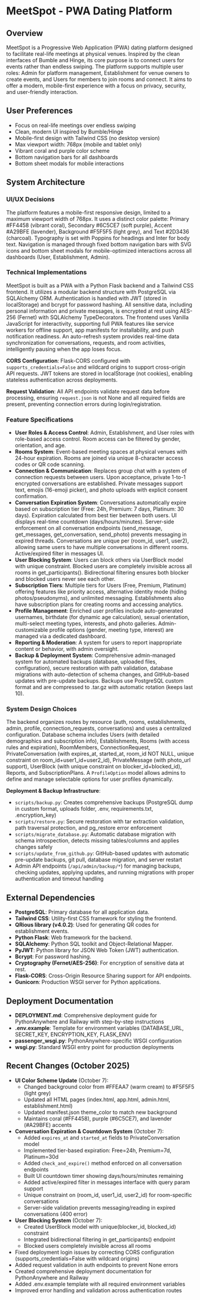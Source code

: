# MeetSpot - PWA Dating Platform

## Overview
MeetSpot is a Progressive Web Application (PWA) dating platform designed to facilitate real-life meetings at physical venues. Inspired by the clean interfaces of Bumble and Hinge, its core purpose is to connect users for events rather than endless swiping. The platform supports multiple user roles: Admin for platform management, Establishment for venue owners to create events, and Users for members to join rooms and connect. It aims to offer a modern, mobile-first experience with a focus on privacy, security, and user-friendly interaction.

## User Preferences
- Focus on real-life meetings over endless swiping
- Clean, modern UI inspired by Bumble/Hinge
- Mobile-first design with Tailwind CSS (no desktop version)
- Max viewport width: 768px (mobile and tablet only)
- Vibrant coral and purple color scheme
- Bottom navigation bars for all dashboards
- Bottom sheet modals for mobile interactions

## System Architecture

### UI/UX Decisions
The platform features a mobile-first responsive design, limited to a maximum viewport width of 768px. It uses a distinct color palette: Primary #FF4458 (vibrant coral), Secondary #6C5CE7 (soft purple), Accent #A29BFE (lavender), Background #F5F5F5 (light grey), and Text #2D3436 (charcoal). Typography is set with Poppins for headings and Inter for body text. Navigation is managed through fixed bottom navigation bars with SVG icons and bottom sheet modals for mobile-optimized interactions across all dashboards (User, Establishment, Admin).

### Technical Implementations
MeetSpot is built as a PWA with a Python Flask backend and a Tailwind CSS frontend. It utilizes a modular backend structure with PostgreSQL via SQLAlchemy ORM. Authentication is handled with JWT (stored in localStorage) and bcrypt for password hashing. All sensitive data, including personal information and private messages, is encrypted at rest using AES-256 (Fernet) with SQLAlchemy TypeDecorators. The frontend uses Vanilla JavaScript for interactivity, supporting full PWA features like service workers for offline support, app manifests for installability, and push notification readiness. An auto-refresh system provides real-time data synchronization for conversations, requests, and room activities, intelligently pausing when the app loses focus.

**CORS Configuration**: Flask-CORS configured with `supports_credentials=False` and wildcard origins to support cross-origin API requests. JWT tokens are stored in localStorage (not cookies), enabling stateless authentication across deployments.

**Request Validation**: All API endpoints validate request data before processing, ensuring `request.json` is not None and all required fields are present, preventing connection errors during login/registration.

### Feature Specifications
- **User Roles & Access Control**: Admin, Establishment, and User roles with role-based access control. Room access can be filtered by gender, orientation, and age.
- **Rooms System**: Event-based meeting spaces at physical venues with 24-hour expiration. Rooms are joined via unique 8-character access codes or QR code scanning.
- **Connection & Communication**: Replaces group chat with a system of connection requests between users. Upon acceptance, private 1-to-1 encrypted conversations are established. Private messages support text, emojis (16-emoji picker), and photo uploads with explicit consent confirmation.
- **Conversation Expiration System**: Conversations automatically expire based on subscription tier (Free: 24h, Premium: 7 days, Platinum: 30 days). Expiration calculated from best tier between both users. UI displays real-time countdown (days/hours/minutes). Server-side enforcement on all conversation endpoints (send_message, get_messages, get_conversation, send_photo) prevents messaging in expired threads. Conversations are unique per (room_id, user1, user2), allowing same users to have multiple conversations in different rooms. Active/expired filter in messages UI.
- **User Blocking System**: Users can block others via UserBlock model with unique constraint. Blocked users are completely invisible across all rooms in get_participants(). Bidirectional filtering ensures both blocker and blocked users never see each other.
- **Subscription Tiers**: Multiple tiers for Users (Free, Premium, Platinum) offering features like priority access, alternative identity mode (hiding photos/pseudonyms), and unlimited messaging. Establishments also have subscription plans for creating rooms and accessing analytics.
- **Profile Management**: Enriched user profiles include auto-generated usernames, birthdate (for dynamic age calculation), sexual orientation, multi-select meeting types, interests, and photo galleries. Admin-customizable profile options (gender, meeting type, interest) are managed via a dedicated dashboard.
- **Reporting & Moderation**: A system for users to report inappropriate content or behavior, with admin oversight.
- **Backup & Deployment System**: Comprehensive admin-managed system for automated backups (database, uploaded files, configuration), secure restoration with path validation, database migrations with auto-detection of schema changes, and GitHub-based updates with pre-update backups. Backups use PostgreSQL custom format and are compressed to .tar.gz with automatic rotation (keeps last 10).

### System Design Choices
The backend organizes routes by resource (auth, rooms, establishments, admin, profile, connection_requests, conversations) and uses a centralized configuration. Database schema includes Users (with detailed demographics and subscription info), Establishments, Rooms (with access rules and expiration), RoomMembers, ConnectionRequest, PrivateConversation (with expires_at, started_at, room_id NOT NULL, unique constraint on room_id+user1_id+user2_id), PrivateMessage (with photo_url support), UserBlock (with unique constraint on blocker_id+blocked_id), Reports, and SubscriptionPlans. A `ProfileOption` model allows admins to define and manage selectable options for user profiles dynamically.

**Deployment & Backup Infrastructure**:
- `scripts/backup.py`: Creates comprehensive backups (PostgreSQL dump in custom format, uploads folder, .env, requirements.txt, .encryption_key)
- `scripts/restore.py`: Secure restoration with tar extraction validation, path traversal protection, and pg_restore error enforcement
- `scripts/migrate_database.py`: Automatic database migration with schema introspection, detects missing tables/columns and applies changes safely
- `scripts/update_from_github.py`: GitHub-based updates with automatic pre-update backups, git pull, database migration, and server restart
- Admin API endpoints (`/api/admin/backup/*`) for managing backups, checking updates, applying updates, and running migrations with proper authentication and timeout handling

## External Dependencies
- **PostgreSQL**: Primary database for all application data.
- **Tailwind CSS**: Utility-first CSS framework for styling the frontend.
- **QRious library (v4.0.2)**: Used for generating QR codes for establishment events.
- **Python Flask**: Web framework for the backend.
- **SQLAlchemy**: Python SQL toolkit and Object-Relational Mapper.
- **PyJWT**: Python library for JSON Web Token (JWT) authentication.
- **Bcrypt**: For password hashing.
- **Cryptography (Fernet/AES-256)**: For encryption of sensitive data at rest.
- **Flask-CORS**: Cross-Origin Resource Sharing support for API endpoints.
- **Gunicorn**: Production WSGI server for Python applications.

## Deployment Documentation
- **DEPLOYMENT.md**: Comprehensive deployment guide for PythonAnywhere and Railway with step-by-step instructions
- **.env.example**: Template for environment variables (DATABASE_URL, SECRET_KEY, ENCRYPTION_KEY, FLASK_ENV)
- **passenger_wsgi.py**: PythonAnywhere-specific WSGI configuration
- **wsgi.py**: Standard WSGI entry point for production deployments

## Recent Changes (October 2025)
- **UI Color Scheme Update** (October 7):
  - Changed background color from #FFEAA7 (warm cream) to #F5F5F5 (light grey)
  - Updated all HTML pages (index.html, app.html, admin.html, establishment.html)
  - Updated manifest.json theme_color to match new background
  - Maintains coral (#FF4458), purple (#6C5CE7), and lavender (#A29BFE) accents
- **Conversation Expiration & Countdown System** (October 7):
  - Added `expires_at` and `started_at` fields to PrivateConversation model
  - Implemented tier-based expiration: Free=24h, Premium=7d, Platinum=30d
  - Added `check_and_expire()` method enforced on all conversation endpoints
  - Built UI countdown timer showing days/hours/minutes remaining
  - Added active/expired filter in messages interface with query param support
  - Unique constraint on (room_id, user1_id, user2_id) for room-specific conversations
  - Server-side validation prevents messaging/reading in expired conversations (400 error)
- **User Blocking System** (October 7):
  - Created UserBlock model with unique(blocker_id, blocked_id) constraint
  - Integrated bidirectional filtering in get_participants() endpoint
  - Blocked users completely invisible across all rooms
- Fixed deployment login issues by correcting CORS configuration (supports_credentials=False with wildcard origins)
- Added request validation in auth endpoints to prevent None errors
- Created comprehensive deployment documentation for PythonAnywhere and Railway
- Added .env.example template with all required environment variables
- Improved error handling and validation across authentication routes